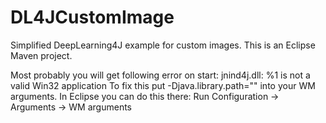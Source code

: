 # DL4JCustomImage #
Simplified DeepLearning4J example for custom images.
This is an Eclipse Maven project.

Most probably you will get following error on start: jnind4j.dll: %1 is not a valid Win32 application
To fix this put -Djava.library.path="" into your WM arguments.
In Eclipse you can do this there: Run Configuration -> Arguments -> WM arguments
